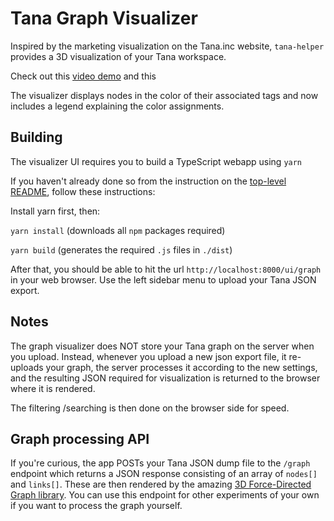 # Tana Graph Visualizer

Inspired by the marketing visualization on the Tana.inc website, `tana-helper` provides a 3D visualization of your Tana workspace.

Check out this [video demo](https://share.cleanshot.com/VY0zm55s) and this

The visualizer displays nodes in the color of their associated tags and now includes a legend explaining the color assignments.

## Building

The visualizer UI requires you to build a TypeScript webapp using `yarn`

If you haven't already done so from the instruction on the [top-level README](./README.md), follow these instructions:

Install yarn first, then:

`yarn install`  (downloads all `npm` packages required)

`yarn build` (generates the required `.js` files in `./dist`)

After that, you should be able to hit the url `http://localhost:8000/ui/graph` in your web browser. Use the left sidebar menu to upload your Tana JSON export.

## Notes

The graph visualizer does NOT store your Tana graph on the server when you upload. Instead, whenever you upload a new json export file, it re-uploads your graph, the server processes it according to the new settings, and the resulting JSON required for visualization is returned to the browser where it is rendered.

The filtering /searching is then done on the browser side for speed.

## Graph processing API

If you're curious, the app POSTs your Tana JSON dump file to the `/graph` endpoint which returns a JSON response consisting of an array of `nodes[]` and `links[]`. These are then rendered by the amazing [3D Force-Directed Graph library](https://github.com/vasturiano/3d-force-graph). You can use this endpoint for other experiments of your own if you want to process the graph yourself.